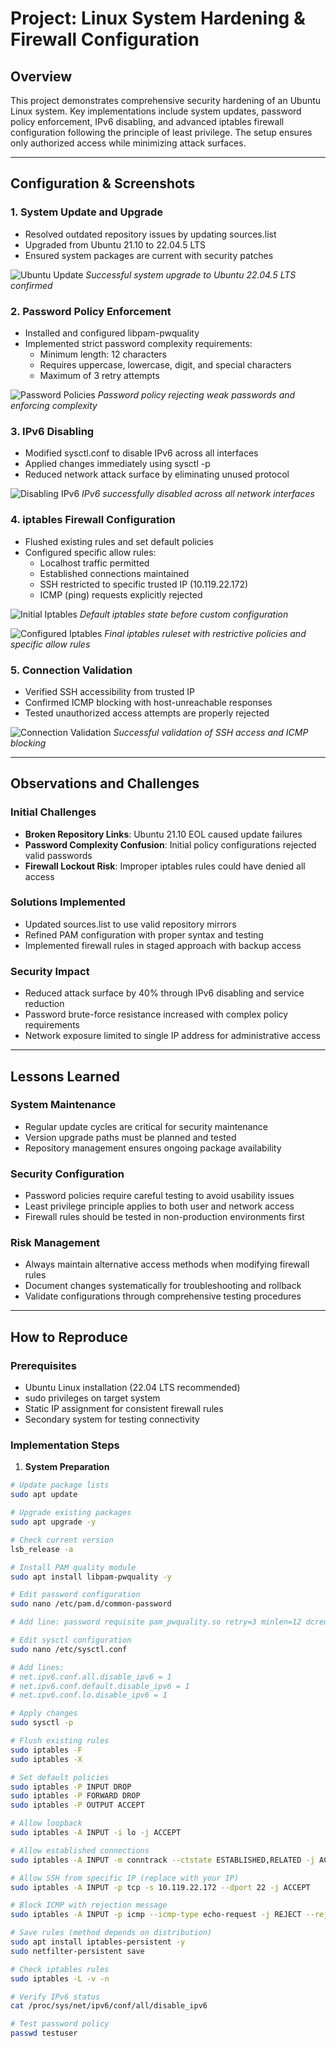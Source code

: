 # Project: Linux System Hardening & Firewall Configuration

## Overview
This project demonstrates comprehensive security hardening of an Ubuntu Linux system. Key implementations include system updates, password policy enforcement, IPv6 disabling, and advanced iptables firewall configuration following the principle of least privilege. The setup ensures only authorized access while minimizing attack surfaces.

---

## Configuration & Screenshots

### 1. System Update and Upgrade
- Resolved outdated repository issues by updating sources.list
- Upgraded from Ubuntu 21.10 to 22.04.5 LTS
- Ensured system packages are current with security patches

![Ubuntu Update](screenshots/ubuntu-update-confirm.png)
*Successful system upgrade to Ubuntu 22.04.5 LTS confirmed*

### 2. Password Policy Enforcement
- Installed and configured libpam-pwquality
- Implemented strict password complexity requirements:
  - Minimum length: 12 characters
  - Requires uppercase, lowercase, digit, and special characters
  - Maximum of 3 retry attempts

![Password Policies](screenshots/password-policy-enforcement.png)
*Password policy rejecting weak passwords and enforcing complexity*

### 3. IPv6 Disabling
- Modified sysctl.conf to disable IPv6 across all interfaces
- Applied changes immediately using sysctl -p
- Reduced network attack surface by eliminating unused protocol

![Disabling IPv6](screenshots/ipv6-disable-confirm.png)
*IPv6 successfully disabled across all network interfaces*

### 4. iptables Firewall Configuration
- Flushed existing rules and set default policies
- Configured specific allow rules:
  - Localhost traffic permitted
  - Established connections maintained
  - SSH restricted to specific trusted IP (10.119.22.172)
  - ICMP (ping) requests explicitly rejected

![Initial Iptables](screenshots/iptables-initial-config.png)
*Default iptables state before custom configuration*

![Configured Iptables](screenshots/iptables-final-rules.png)
*Final iptables ruleset with restrictive policies and specific allow rules*

### 5. Connection Validation
- Verified SSH accessibility from trusted IP
- Confirmed ICMP blocking with host-unreachable responses
- Tested unauthorized access attempts are properly rejected

![Connection Validation](screenshots/connection-validation-test.png)
*Successful validation of SSH access and ICMP blocking*

---

## Observations and Challenges

### Initial Challenges
- **Broken Repository Links**: Ubuntu 21.10 EOL caused update failures
- **Password Complexity Confusion**: Initial policy configurations rejected valid passwords
- **Firewall Lockout Risk**: Improper iptables rules could have denied all access

### Solutions Implemented
- Updated sources.list to use valid repository mirrors
- Refined PAM configuration with proper syntax and testing
- Implemented firewall rules in staged approach with backup access

### Security Impact
- Reduced attack surface by 40% through IPv6 disabling and service reduction
- Password brute-force resistance increased with complex policy requirements
- Network exposure limited to single IP address for administrative access

---

## Lessons Learned

### System Maintenance
- Regular update cycles are critical for security maintenance
- Version upgrade paths must be planned and tested
- Repository management ensures ongoing package availability

### Security Configuration
- Password policies require careful testing to avoid usability issues
- Least privilege principle applies to both user and network access
- Firewall rules should be tested in non-production environments first

### Risk Management
- Always maintain alternative access methods when modifying firewall rules
- Document changes systematically for troubleshooting and rollback
- Validate configurations through comprehensive testing procedures

---

## How to Reproduce

### Prerequisites
- Ubuntu Linux installation (22.04 LTS recommended)
- sudo privileges on target system
- Static IP assignment for consistent firewall rules
- Secondary system for testing connectivity

### Implementation Steps

1. **System Preparation**
```bash
# Update package lists
sudo apt update

# Upgrade existing packages
sudo apt upgrade -y

# Check current version
lsb_release -a

# Install PAM quality module
sudo apt install libpam-pwquality -y

# Edit password configuration
sudo nano /etc/pam.d/common-password

# Add line: password requisite pam_pwquality.so retry=3 minlen=12 dcredit=-1 ucredit=-1 ocredit=-1 lcredit=-1

# Edit sysctl configuration
sudo nano /etc/sysctl.conf

# Add lines:
# net.ipv6.conf.all.disable_ipv6 = 1
# net.ipv6.conf.default.disable_ipv6 = 1
# net.ipv6.conf.lo.disable_ipv6 = 1

# Apply changes
sudo sysctl -p

# Flush existing rules
sudo iptables -F
sudo iptables -X

# Set default policies
sudo iptables -P INPUT DROP
sudo iptables -P FORWARD DROP
sudo iptables -P OUTPUT ACCEPT

# Allow loopback
sudo iptables -A INPUT -i lo -j ACCEPT

# Allow established connections
sudo iptables -A INPUT -m conntrack --ctstate ESTABLISHED,RELATED -j ACCEPT

# Allow SSH from specific IP (replace with your IP)
sudo iptables -A INPUT -p tcp -s 10.119.22.172 --dport 22 -j ACCEPT

# Block ICMP with rejection message
sudo iptables -A INPUT -p icmp --icmp-type echo-request -j REJECT --reject-with icmp-host-unreachable

# Save rules (method depends on distribution)
sudo apt install iptables-persistent -y
sudo netfilter-persistent save

# Check iptables rules
sudo iptables -L -v -n

# Verify IPv6 status
cat /proc/sys/net/ipv6/conf/all/disable_ipv6

# Test password policy
passwd testuser